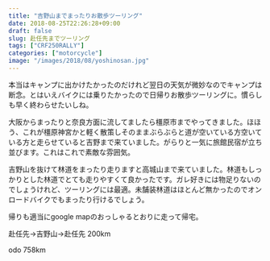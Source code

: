 ```yaml
---
title: "吉野山までまったりお散歩ツーリング"
date: 2018-08-25T22:26:28+09:00
draft: false
slug: 赴任先までツーリング
tags: ["CRF250RALLY"]
categories: ["motorcycle"]
image: "/images/2018/08/yoshinosan.jpg"
---
```


本当はキャンプに出かけたかったのだけれど翌日の天気が微妙なのでキャンプは断念。とはいえバイクには乗りたかったので日帰りお散歩ツーリングに。慣らしも早く終わらせたいしね。

大阪からまったりと奈良方面に流してましたら橿原市までやってきました。ほほう、これが橿原神宮かと軽く散策しそのままぶらぶらと道が空いている方空いている方と走らせていると吉野まで来ていました。がらりと一気に旅館民宿が立ち並びます。これはこれで素敵な雰囲気。

吉野山を抜けて林道をまったり走りますと高城山まで来ていました。林道もしっかりとした林道でとても走りやすくて良かったです。ガレ好きには物足りないのでしょうけれど、ツーリングには最適。未舗装林道はほとんど無かったのでオンロードバイクでもまったり行けるでしょう。

帰りも適当にgoogle mapのおっしゃるとおりに走って帰宅。

赴任先→吉野山→赴任先 200km

odo 758km

